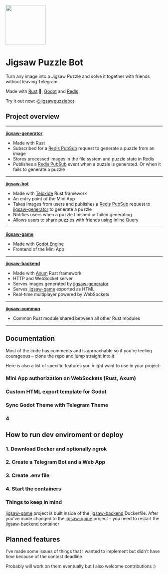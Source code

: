 <img src="https://i.imgur.com/0xKkOvz.png" width="128"/>

# Jigsaw Puzzle Bot

Turn any image into a Jigsaw Puzzle and solve it together with friends without leaving Telegram

Made with [Rust](https://www.rust-lang.org/) 🚀, [Godot](https://godotengine.org/) and [Redis](https://redis.io/)

Try it out now: [@jigsawpuzzlebot](https://t.me/jigsawpuzzlebot)

## Project overview

---

**[jigsaw-generator](./jigsaw-generator)**

- Made with Rust
- Subscribed for a [Redis PubSub](https://redis.io/docs/interact/pubsub/) request to generate a puzzle from an image
- Stores processed images in the file system and puzzle state in Redis
- Publishes a [Redis PubSub](https://redis.io/docs/interact/pubsub/) event when a puzzle is generated. Or when it fails to generate a puzzle

---

**[jigsaw-bot](./jigsaw-bot)**

- Made with [Teloxide](https://github.com/teloxide/teloxide) Rust framework
- An entry point of the Mini App
- Takes images from users and publishes a [Redis PubSub](https://redis.io/docs/interact/pubsub/) request to [jigsaw-generator](./jigsaw-generator) to generate a puzzle
- Notifies users when a puzzle finished or failed generating
- Allows users to share puzzles with friends using [Inline Query](https://core.telegram.org/bots/features#inline-requests)

---

**[jigsaw-game](./jigsaw-game)**

- Made with [Godot Engine](https://godotengine.org/)
- Frontend of the Mini App

---

**[jigsaw-backend](./jigsaw-backend)**

- Made with [Axum](https://github.com/tokio-rs/axum) Rust framework
- HTTP and WebSocket server
- Serves images generated by [jigsaw-generator](./jigsaw-generator)
- Serves [jigsaw-game](./jigsaw-game) exported as HTML
- Real-time multiplayer powered by WebSockets

---

**[jigsaw-common](./jigsaw-common)**

- Common Rust module shared between all other Rust modules

---

## Documentation

Most of the code has comments and is aproachable so if you're feeling courageous – clone the repo and jump straight into it

Here is also a list of specific features you might want to use in your project:

### Mini App authorization on WebSockets (Rust, Axum)

### Custom HTML export template for Godot

### Sync Godot Theme with Telegram Theme 

### 4

## How to run dev enviroment or deploy 

### 1. Download Docker and optionally ngrok

### 2. Create a Telegram Bot and a Web App 

### 3. Create .env file

### 4. Start the containers 

### Things to keep in mind

[jigsaw-game]() project is built inside of the [jigsaw-backend]() Dockerfile. After you've made changed to the [jigsaw-game]() project – you need to restart the [jigsaw-backend]() container
 
## Planned features

I've made some issues of things that I wanted to implement but didn't have time because of the contest deadline

Probably will work on them eventually but I also welcome contributions :)

